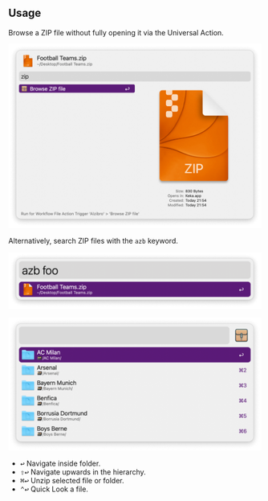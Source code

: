 ## Usage

Browse a ZIP file without fully opening it via the Universal Action.

![Universal Action to browse zip](images/ua.png)

Alternatively, search ZIP files with the `azb` keyword.

![Searching zip files](images/keyword.png)

![Navigation](images/nav.png)

* <kbd>↩</kbd> Navigate inside folder.
* <kbd>⇧</kbd><kbd>↩</kbd> Navigate upwards in the hierarchy.
* <kbd>⌘</kbd><kbd>↩</kbd> Unzip selected file or folder.
* <kbd>⌃</kbd><kbd>↩</kbd> Quick Look a file.
